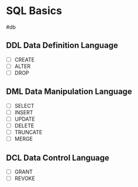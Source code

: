# SQL Basics

#db

## DDL Data Definition Language

- [ ] CREATE
- [ ] ALTER
- [ ] DROP

## DML Data Manipulation Language

- [ ] SELECT
- [ ] INSERT
- [ ] UPDATE
- [ ] DELETE
- [ ] TRUNCATE
- [ ] MERGE

## DCL Data Control Language

- [ ] GRANT
- [ ] REVOKE

